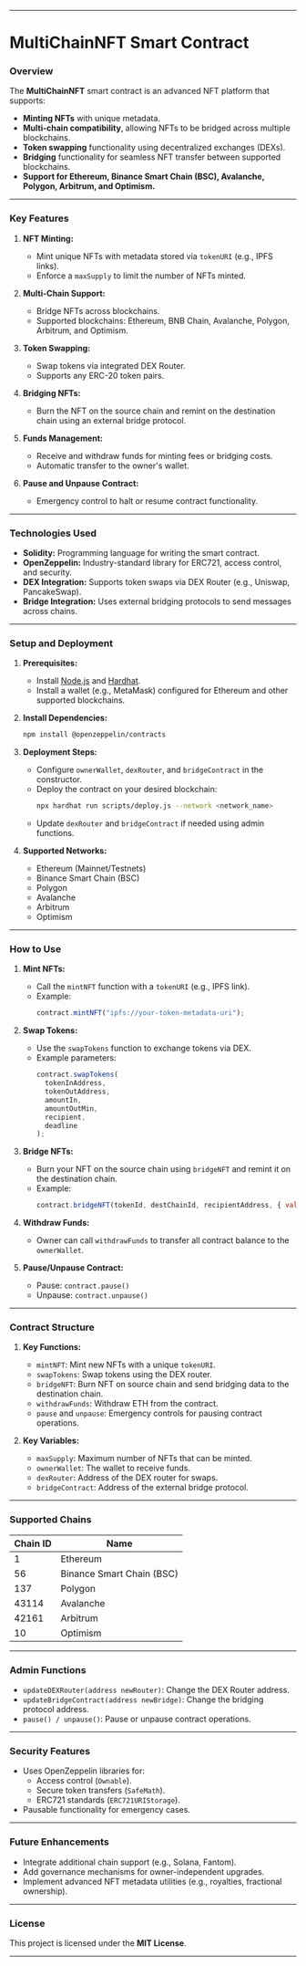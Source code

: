 
---

# **MultiChainNFT Smart Contract**

### **Overview**
The **MultiChainNFT** smart contract is an advanced NFT platform that supports:
- **Minting NFTs** with unique metadata.
- **Multi-chain compatibility**, allowing NFTs to be bridged across multiple blockchains.
- **Token swapping** functionality using decentralized exchanges (DEXs).
- **Bridging** functionality for seamless NFT transfer between supported blockchains.
- **Support for Ethereum, Binance Smart Chain (BSC), Avalanche, Polygon, Arbitrum, and Optimism.**

---

### **Key Features**
1. **NFT Minting:**
   - Mint unique NFTs with metadata stored via `tokenURI` (e.g., IPFS links).
   - Enforce a `maxSupply` to limit the number of NFTs minted.
   
2. **Multi-Chain Support:**
   - Bridge NFTs across blockchains.
   - Supported blockchains: Ethereum, BNB Chain, Avalanche, Polygon, Arbitrum, and Optimism.

3. **Token Swapping:**
   - Swap tokens via integrated DEX Router.
   - Supports any ERC-20 token pairs.

4. **Bridging NFTs:**
   - Burn the NFT on the source chain and remint on the destination chain using an external bridge protocol.

5. **Funds Management:**
   - Receive and withdraw funds for minting fees or bridging costs.
   - Automatic transfer to the owner's wallet.

6. **Pause and Unpause Contract:**
   - Emergency control to halt or resume contract functionality.

---

### **Technologies Used**
- **Solidity:** Programming language for writing the smart contract.
- **OpenZeppelin:** Industry-standard library for ERC721, access control, and security.
- **DEX Integration:** Supports token swaps via DEX Router (e.g., Uniswap, PancakeSwap).
- **Bridge Integration:** Uses external bridging protocols to send messages across chains.

---

### **Setup and Deployment**
1. **Prerequisites:**
   - Install [Node.js](https://nodejs.org/) and [Hardhat](https://hardhat.org/).
   - Install a wallet (e.g., MetaMask) configured for Ethereum and other supported blockchains.

2. **Install Dependencies:**
   ```bash
   npm install @openzeppelin/contracts
   ```

3. **Deployment Steps:**
   - Configure `ownerWallet`, `dexRouter`, and `bridgeContract` in the constructor.
   - Deploy the contract on your desired blockchain:
     ```bash
     npx hardhat run scripts/deploy.js --network <network_name>
     ```
   - Update `dexRouter` and `bridgeContract` if needed using admin functions.

4. **Supported Networks:**
   - Ethereum (Mainnet/Testnets)
   - Binance Smart Chain (BSC)
   - Polygon
   - Avalanche
   - Arbitrum
   - Optimism

---

### **How to Use**
1. **Mint NFTs:**
   - Call the `mintNFT` function with a `tokenURI` (e.g., IPFS link).
   - Example:
     ```javascript
     contract.mintNFT("ipfs://your-token-metadata-uri");
     ```

2. **Swap Tokens:**
   - Use the `swapTokens` function to exchange tokens via DEX.
   - Example parameters:
     ```javascript
     contract.swapTokens(
       tokenInAddress,
       tokenOutAddress,
       amountIn,
       amountOutMin,
       recipient,
       deadline
     );
     ```

3. **Bridge NFTs:**
   - Burn your NFT on the source chain using `bridgeNFT` and remint it on the destination chain.
   - Example:
     ```javascript
     contract.bridgeNFT(tokenId, destChainId, recipientAddress, { value: bridgeFee });
     ```

4. **Withdraw Funds:**
   - Owner can call `withdrawFunds` to transfer all contract balance to the `ownerWallet`.

5. **Pause/Unpause Contract:**
   - Pause: `contract.pause()`
   - Unpause: `contract.unpause()`

---

### **Contract Structure**
1. **Key Functions:**
   - `mintNFT`: Mint new NFTs with a unique `tokenURI`.
   - `swapTokens`: Swap tokens using the DEX router.
   - `bridgeNFT`: Burn NFT on source chain and send bridging data to the destination chain.
   - `withdrawFunds`: Withdraw ETH from the contract.
   - `pause` and `unpause`: Emergency controls for pausing contract operations.

2. **Key Variables:**
   - `maxSupply`: Maximum number of NFTs that can be minted.
   - `ownerWallet`: The wallet to receive funds.
   - `dexRouter`: Address of the DEX router for swaps.
   - `bridgeContract`: Address of the external bridge protocol.

---

### **Supported Chains**
| Chain ID | Name           |
|----------|----------------|
| 1        | Ethereum       |
| 56       | Binance Smart Chain (BSC) |
| 137      | Polygon        |
| 43114    | Avalanche      |
| 42161    | Arbitrum       |
| 10       | Optimism       |

---

### **Admin Functions**
- `updateDEXRouter(address newRouter)`: Change the DEX Router address.
- `updateBridgeContract(address newBridge)`: Change the bridging protocol address.
- `pause() / unpause()`: Pause or unpause contract operations.

---

### **Security Features**
- Uses OpenZeppelin libraries for:
  - Access control (`Ownable`).
  - Secure token transfers (`SafeMath`).
  - ERC721 standards (`ERC721URIStorage`).
- Pausable functionality for emergency cases.

---

### **Future Enhancements**
- Integrate additional chain support (e.g., Solana, Fantom).
- Add governance mechanisms for owner-independent upgrades.
- Implement advanced NFT metadata utilities (e.g., royalties, fractional ownership).

---

### **License**
This project is licensed under the **MIT License**.

---

